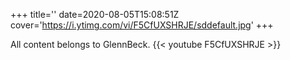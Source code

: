 +++
title=''
date=2020-08-05T15:08:51Z
cover='https://i.ytimg.com/vi/F5CfUXSHRJE/sddefault.jpg'
+++

All content belongs to GlennBeck.
{{< youtube F5CfUXSHRJE >}}
